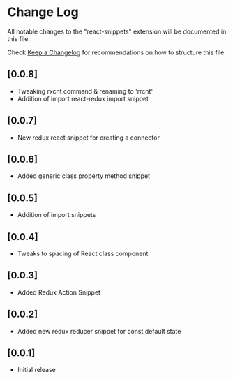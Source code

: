 # Change Log

All notable changes to the "react-snippets" extension will be documented in this file.

Check [Keep a Changelog](http://keepachangelog.com/) for recommendations on how to structure this file.

## [0.0.8]

- Tweaking rxcnt command & renaming to 'rrcnt'
- Addition of import react-redux import snippet

## [0.0.7]

- New redux react snippet for creating a connector

## [0.0.6]

- Added generic class property method snippet

## [0.0.5]

- Addition of import snippets

## [0.0.4]

- Tweaks to spacing of React class component

## [0.0.3]

- Added Redux Action Snippet

## [0.0.2]

- Added new redux reducer snippet for const default state

## [0.0.1]

- Initial release
